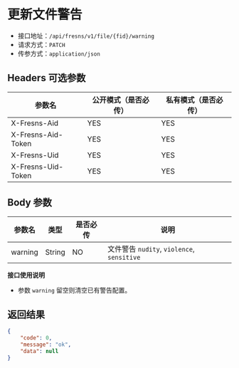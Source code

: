 # 更新文件警告

- 接口地址：`/api/fresns/v1/file/{fid}/warning`
- 请求方式：`PATCH`
- 传参方式：`application/json`

## Headers 可选参数

| 参数名 | 公开模式（是否必传） | 私有模式（是否必传） |
| --- | --- | --- |
| X-Fresns-Aid | YES | YES |
| X-Fresns-Aid-Token | YES | YES |
| X-Fresns-Uid | YES | YES |
| X-Fresns-Uid-Token | YES | YES |

## Body 参数

| 参数名 | 类型 | 是否必传 | 说明 |
| --- | --- | --- | --- |
| warning | String | NO | 文件警告 `nudity`, `violence`, `sensitive` |

**接口使用说明**

- 参数 `warning` 留空则清空已有警告配置。

## 返回结果

```json
{
    "code": 0,
    "message": "ok",
    "data": null
}
```
